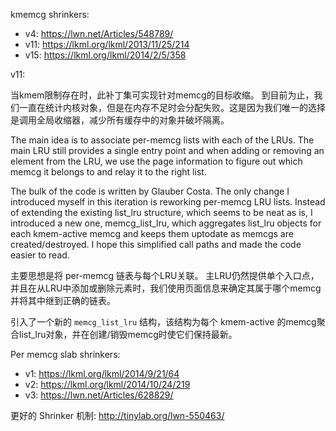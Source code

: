 


kmemcg shrinkers: 

* v4: https://lwn.net/Articles/548789/
* v11: https://lkml.org/lkml/2013/11/25/214
* v15: https://lkml.org/lkml/2014/2/5/358

v11: 

当kmem限制存在时，此补丁集可实现针对memcg的目标收缩。 到目前为止，我们一直在统计内核对象，但是在内存不足时会分配失败。这是因为我们唯一的选择是调用全局收缩器，减少所有缓存中的对象并破坏隔离。

The main idea is to associate per-memcg lists with each of the LRUs. The main LRU still provides a single entry point and when adding or removing an element from the LRU, we use the page information to figure out which memcg it belongs to and relay it to the right list.

The bulk of the code is written by Glauber Costa. The only change I introduced myself in this iteration is reworking per-memcg LRU lists. Instead of extending the existing list_lru structure, which seems to be neat as is, I introduced a new one, memcg_list_lru, which aggregates list_lru objects for each kmem-active memcg and keeps them uptodate as memcgs are created/destroyed. I hope this simplified call paths and made the code easier to read.

主要思想是将 per-memcg 链表与每个LRU关联。 主LRU仍然提供单个入口点，并且在从LRU中添加或删除元素时，我们使用页面信息来确定其属于哪个memcg并将其中继到正确的链表。

引入了一个新的 `memcg_list_lru` 结构，该结构为每个 kmem-active 的memcg聚合list_lru对象，并在创建/销毁memcg时使它们保持最新。







Per memcg slab shrinkers: 

* v1: https://lkml.org/lkml/2014/9/21/64
* v2: https://lkml.org/lkml/2014/10/24/219
* v3: https://lwn.net/Articles/628829/

更好的 Shrinker 机制: http://tinylab.org/lwn-550463/